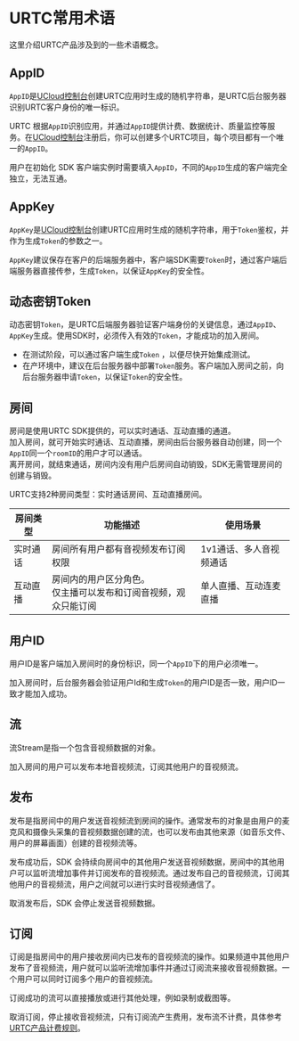 # URTC常用术语

这里介绍URTC产品涉及到的一些术语概念。

## AppID

`AppID`是[UCloud控制台](https://console.ucloud.cn/)创建URTC应用时生成的随机字符串，是URTC后台服务器识别URTC客户身份的唯一标识。

URTC 根据`AppID`识别应用，并通过`AppID`提供计费、数据统计、质量监控等服务。在[UCloud控制台](https://console.ucloud.cn/)注册后，你可以创建多个URTC项目，每个项目都有一个唯一的`AppID`。

用户在初始化 SDK 客户端实例时需要填入`AppID`，不同的`AppID`生成的客户端完全独立，无法互通。

## AppKey

`AppKey`是[UCloud控制台](https://console.ucloud.cn/)创建URTC应用时生成的随机字符串，用于`Token`鉴权，并作为生成`Token`的参数之一。

`AppKey`建议保存在客户的后端服务器中，客户端SDK需要`Token`时，通过客户端后端服务器直接传参，生成`Token`，以保证`AppKey`的安全性。

##  动态密钥Token

动态密钥`Token`，是URTC后端服务器验证客户端身份的关键信息，通过`AppID`、`AppKey`生成。使用SDK时，必须传入有效的`Token`，才能成功的加入房间。
 - 在测试阶段，可以通过客户端生成`Token` ，以便尽快开始集成测试。    
 - 在产环境中，建议在后台服务器中部署`Token`服务。客户端加入房间之前，向后台服务器申请`Token`，以保证`Token`的安全性。    

## 房间

房间是使用URTC SDK提供的，可以实时通话、互动直播的通道。     
加入房间，就可开始实时通话、互动直播，房间由后台服务器自动创建，同一个`AppID`同一个`roomID`的用户才可以通话。      
离开房间，就结束通话，房间内没有用户后房间自动销毁，SDK无需管理房间的创建与销毁。       

URTC支持2种房间类型：实时通话房间、互动直播房间。

|房间类型|功能描述|使用场景|
|-|-|-|
|实时通话|房间所有用户都有音视频发布订阅权限|1v1通话、多人音视频通话|
|互动直播|房间内的用户区分角色。 <br>仅主播可以发布和订阅音视频，观众只能订阅|单人直播、互动连麦直播|


## 用户ID

用户ID是客户端加入房间时的身份标识，同一个`AppID`下的用户必须唯一。

加入房间时，后台服务器会验证用户Id和生成`Token`的用户ID是否一致，用户ID一致才能加入成功。

## 流

流Stream是指一个包含音视频数据的对象。

加入房间的用户可以发布本地音视频流，订阅其他用户的音视频流。

## 发布

发布是指房间中的用户发送音视频流到房间的操作。通常发布的对象是由用户的麦克风和摄像头采集的音视频数据创建的流，也可以发布由其他来源（如音乐文件、用户的屏幕画面）创建的音视频流等。

发布成功后，SDK 会持续向房间中的其他用户发送音视频数据，房间中的其他用户可以监听流增加事件并订阅发布的音视频流。通过发布自己的音视频流，订阅其他用户的音视频流，用户之间就可以进行实时音视频通信了。

取消发布后，SDK 会停止发送音视频数据。

## 订阅

订阅是指房间中的用户接收房间内已发布的音视频流的操作。如果频道中其他用户发布了音视频流，用户就可以监听流增加事件并通过订阅流来接收音视频数据。一个用户可以同时订阅多个用户的音视频流。

订阅成功的流可以直接播放或进行其他处理，例如录制或截图等。

取消订阅，停止接收音视频流，只有订阅流产生费用，发布流不计费，具体参考[URTC产品计费规则](/urtc/price)。
